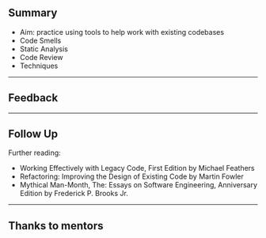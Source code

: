 ## Summary

+ Aim: practice using tools to help work with existing codebases
+ Code Smells
+ Static Analysis
+ Code Review
+ Techniques

---

## Feedback

---

## Follow Up

Further reading:
* Working Effectively with Legacy Code, First Edition by Michael Feathers
* Refactoring: Improving the Design of Existing Code by Martin Fowler
* Mythical Man-Month, The: Essays on Software Engineering, Anniversary Edition by Frederick P. Brooks Jr.

---

## Thanks to mentors